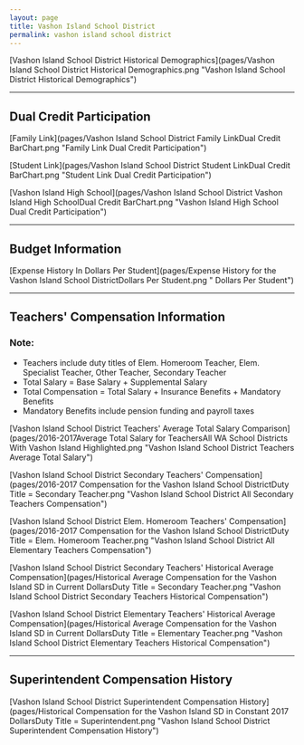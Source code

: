 ```yaml
---
layout: page
title: Vashon Island School District
permalink: vashon island school district
---
```



[Vashon Island School District Historical Demographics](pages/Vashon Island School District Historical Demographics.png "Vashon Island School District Historical Demographics")

___

## Dual Credit Participation

[Family Link](pages/Vashon Island School District Family LinkDual Credit BarChart.png "Family Link Dual Credit Participation")

[Student Link](pages/Vashon Island School District Student LinkDual Credit BarChart.png "Student Link Dual Credit Participation")

[Vashon Island High School](pages/Vashon Island School District Vashon Island High SchoolDual Credit BarChart.png "Vashon Island High School Dual Credit Participation")


___

## Budget Information

[Expense History In Dollars Per Student](pages/Expense History for the Vashon Island School DistrictDollars Per Student.png " Dollars Per Student")


___

## Teachers' Compensation Information
### Note:
- Teachers include duty titles of Elem. Homeroom Teacher, Elem. Specialist Teacher, Other Teacher, Secondary Teacher
- Total Salary = Base Salary + Supplemental Salary
- Total Compensation = Total Salary + Insurance Benefits + Mandatory Benefits
- Mandatory Benefits include pension funding and payroll taxes

[Vashon Island School District Teachers' Average Total Salary Comparison](pages/2016-2017Average Total Salary for TeachersAll WA School Districts With Vashon Island Highlighted.png "Vashon Island School District Teachers Average Total Salary")

[Vashon Island School District Secondary Teachers' Compensation](pages/2016-2017 Compensation for the Vashon Island School DistrictDuty Title = Secondary Teacher.png "Vashon Island School District All Secondary Teachers Compensation")

[Vashon Island School District Elem. Homeroom Teachers' Compensation](pages/2016-2017 Compensation for the Vashon Island School DistrictDuty Title = Elem. Homeroom Teacher.png "Vashon Island School District All Elementary Teachers Compensation")

[Vashon Island School District Secondary Teachers' Historical Average Compensation](pages/Historical Average Compensation for the Vashon Island SD in Current DollarsDuty Title = Secondary Teacher.png "Vashon Island School District Secondary Teachers Historical Compensation")

[Vashon Island School District Elementary Teachers' Historical Average Compensation](pages/Historical Average Compensation for the Vashon Island SD in Current DollarsDuty Title = Elementary Teacher.png "Vashon Island School District Elementary Teachers Historical Compensation")


___

## Superintendent Compensation History

[Vashon Island School District Superintendent Compensation History](pages/Historical Compensation for the Vashon Island SD in Constant 2017 DollarsDuty Title = Superintendent.png "Vashon Island School District Superintendent Compensation History")

